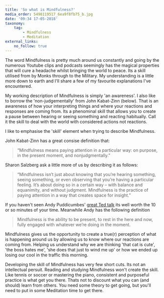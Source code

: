```yaml
---
title: 'So what is Mindfulness?'
media_order: 5498119517_6ea9f8fb75_b.jpg
date: '09:34 17-05-2018'
taxonomy:
    tag:
        - Mindfulness
        - Meditation
external_links:
    no_follow: true
---
```


The word Mindfulness is pretty much around us constantly and going by the numerous Youtube clips and podcasts seemingly has the magical properties that will cure a headache whilst bringing the world to peace. Its a skill utilised from by Monks through to the Military. My understanding is a little more down to earth and I'll share a few of my favourite explanations I've encountered.

My working description of Mindfulness is simply 'an awareness'. I also like to borrow the 'non-judgementally' from John Kabat-Zinn (below). That is an awareness of how your interpreting things and where your reactions and responses are coming from. Its a phenominal skill that allows you to create a pause between hearing or seeing something and reacting habitually. Call it the skill to deal with the world with considered actions not reactions.

I like to emphasise the 'skill' element when trying to describe Mindfulness.

John Kabat-Zinn has a great consise definition that:
> “Mindfulness means paying attention in a particular way: on purpose, in the present moment, and nonjudgmentally.”
 
Sharon Salzberg ask a little more of us by describing it as follows: 
>“Mindfulness isn’t just about knowing that you’re hearing something, seeing something, or even observing that you’re having a particular feeling. It’s about doing so in a certain way – with balance and equanimity, and without judgment. Mindfulness is the practice of paying attention in a way that creates space for insight.” 

If you haven't seen Andy Puddicumbes' [great Ted talk](https://www.ted.com/talks/andy_puddicombe_all_it_takes_is_10_mindful_minutes) its well worth the 10 or so minutes of your time. Meanwhile Andy has the following definition
> Mindfulness is the ability to be present, to rest in the here and now, fully engaged with whatever we’re doing in the moment.

Mindfulness gives us the opportunity to create a true(r) perception of what is happening around us by allowing us to know where our reactions are coming from. Helping us understand why we are thinking 'that cat is cute', 'the boss hates me', 'she does that just to wind me up' or how we ended up losing our cool in the traffic this morning. 

Developing the skill of Mindfulness has very few short cuts. Its not an intellectual persuit. Reading and studying Mindfulness won't create the skill. Like tennis or soccer or mastering the piano, consistent and purposeful practice is what get you there. Thats not to discount what you can (and should) learn from others. You need some theory to get going, but you'll need to put in some Meditation time to get there.
